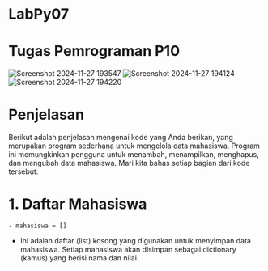 # LabPy07
# Tugas Pemrograman P10
![Screenshot 2024-11-27 193547](https://github.com/user-attachments/assets/d062a42f-891e-4dd5-8170-2d1ed2f2a1a8)
![Screenshot 2024-11-27 194124](https://github.com/user-attachments/assets/c55d6d8c-e288-4e1b-b3eb-2b452b56c723)
![Screenshot 2024-11-27 194220](https://github.com/user-attachments/assets/e734a66c-98b0-4df0-8424-cd4f74db11e2)

# Penjelasan
Berikut adalah penjelasan mengenai kode yang Anda berikan, yang merupakan program sederhana untuk mengelola data mahasiswa. Program ini memungkinkan pengguna untuk menambah, menampilkan, menghapus, dan mengubah data mahasiswa. Mari kita bahas setiap bagian dari kode tersebut:

# 1. Daftar Mahasiswa
    - mahasiswa = []
  - Ini adalah daftar (list) kosong yang digunakan untuk menyimpan data mahasiswa. Setiap mahasiswa akan disimpan sebagai dictionary (kamus) yang berisi nama dan nilai.
